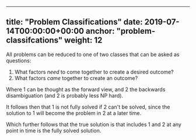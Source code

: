 

---
title: "Problem Classifications"
date: 2019-07-14T00:00:00+00:00
anchor: "problem-classifcations"
weight: 12
---

All problems can be reduced to one of two classes that can be asked as questions:

 1. What factors _need_ to come together to create a desired outcome?
 1. What factors _came_ together to create an outcome?

Where 1 can be thought as the forward view, and 2 the backwards disambiguation (and 2 is probably less NP hard).

It follows then that 1 is not fully solved if 2 can't be solved, since the solution to 1 will become the problem 
in 2 at a later time.

Which further follows that the true solution is that includes 1 and 2 at any point in time is the fully solved
solution.
